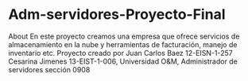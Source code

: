 # Adm-servidores-Proyecto-Final
About En este proyecto creamos una empresa que ofrece servicios de almacenamiento en la nube y herramientas de facturación, manejo de inventario etc. Proyecto creado por Juan Carlos Baez 12-EISN-1-257 Cesarina Jimenes 13-EIST-1-006, Universidad O&amp;M, Administrador de servidores sección 0908
